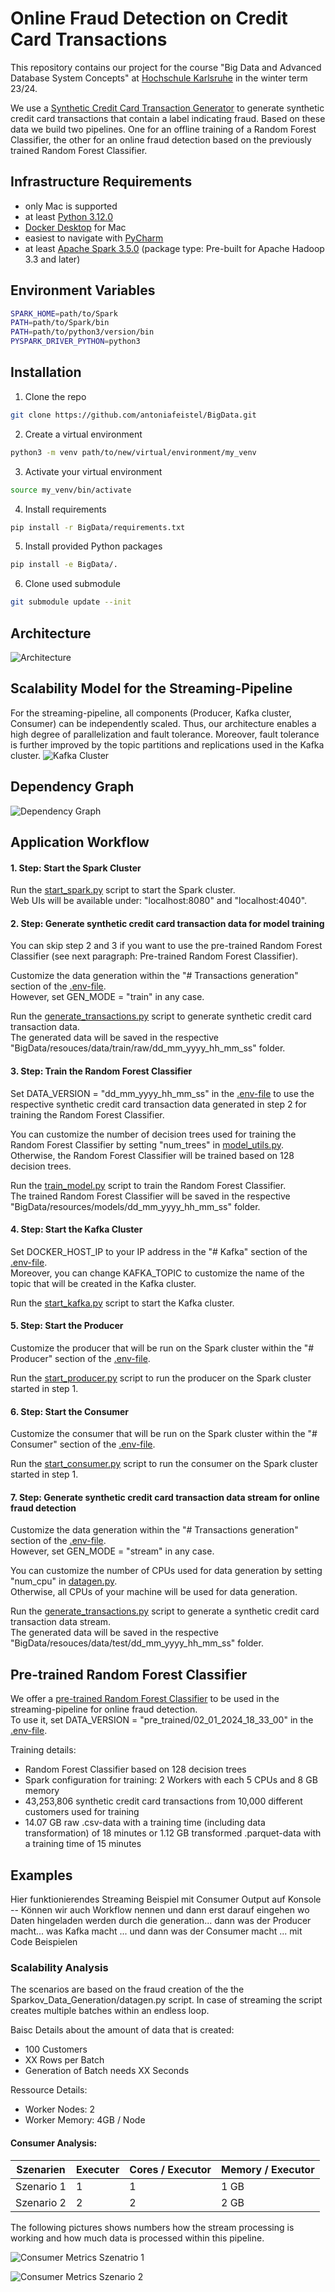 # Online Fraud Detection on Credit Card Transactions
This repository contains our project for the course "Big Data and Advanced Database System Concepts" at [Hochschule Karlsruhe](https://www.h-ka.de/) in the winter term 23/24.

We use a [Synthetic Credit Card Transaction Generator](https://github.com/namebrandon/Sparkov_Data_Generation/tree/b5eb45c89d36f2aa4ef16044a42945bed8b96d93) to generate synthetic credit card transactions that contain a label indicating fraud.
Based on these data we build two pipelines.
One for an offline training of a Random Forest Classifier, the other for an online fraud detection based on the previously trained Random Forest Classifier.

## Infrastructure Requirements
- only Mac is supported
- at least [Python 3.12.0](https://www.python.org/downloads/)
- [Docker Desktop](https://docs.docker.com/desktop/install/mac-install/) for Mac
- easiest to navigate with [PyCharm](https://www.jetbrains.com/pycharm/)
- at least [Apache Spark 3.5.0](https://spark.apache.org/downloads.html) (package type: Pre-built for Apache Hadoop 3.3 and later)

## Environment Variables
```bash
SPARK_HOME=path/to/Spark
PATH=path/to/Spark/bin
PATH=path/to/python3/version/bin
PYSPARK_DRIVER_PYTHON=python3
```

## Installation

1. Clone the repo
```bash
git clone https://github.com/antoniafeistel/BigData.git
```
2. Create a virtual environment
```bash
python3 -m venv path/to/new/virtual/environment/my_venv
```

3. Activate your virtual environment
```bash
source my_venv/bin/activate
```

4. Install requirements
```bash
pip install -r BigData/requirements.txt
```

5. Install provided Python packages
```bash
pip install -e BigData/.
```

6. Clone used submodule
```bash
git submodule update --init
```

## Architecture
![Architecture](https://github.com/antoniafeistel/BigData/blob/main/resources_readme/architecture.png)

## Scalability Model for the Streaming-Pipeline
For the streaming-pipeline, all components (Producer, Kafka cluster, Consumer) can be independently scaled. Thus, our architecture enables a high degree of parallelization and fault tolerance.
Moreover, fault tolerance is further improved by the topic partitions and replications used in the Kafka cluster.
![Kafka Cluster](https://github.com/antoniafeistel/BigData/blob/main/resources_readme/kafka_cluster.png)

## Dependency Graph
![Dependency Graph](https://github.com/antoniafeistel/BigData/blob/main/resources_readme/dependency_graph.svg)

## Application Workflow

#### 1. Step: Start the Spark Cluster
Run the [start_spark.py](https://github.com/antoniafeistel/BigData/blob/main/scripts/start_spark.py) script to start the Spark cluster.\
Web UIs will be available under: "localhost:8080" and "localhost:4040".

#### 2. Step: Generate synthetic credit card transaction data for model training
You can skip step 2 and 3 if you want to use the pre-trained Random Forest Classifier (see next paragraph: Pre-trained Random Forest Classifier).

Customize the data generation within the "# Transactions generation" section of the [.env-file](https://github.com/antoniafeistel/BigData/blob/main/scripts/.env).\
However, set GEN_MODE = "train" in any case.

Run the [generate_transactions.py](https://github.com/antoniafeistel/BigData/blob/main/scripts/generate_transactions.py) script to generate synthetic credit card transaction data.\
The generated data will be saved in the respective "BigData/resouces/data/train/raw/dd_mm_yyyy_hh_mm_ss" folder.

#### 3. Step: Train the Random Forest Classifier
Set DATA_VERSION = "dd_mm_yyyy_hh_mm_ss" in the [.env-file](https://github.com/antoniafeistel/BigData/blob/main/scripts/.env) to use the respective synthetic credit card transaction data generated in step 2 for training the Random Forest Classifier.

You can customize the number of decision trees used for training the Random Forest Classifier by setting "num_trees" in [model_utils.py](https://github.com/antoniafeistel/BigData/blob/main/model/model_utils.py).\
Otherwise, the Random Forest Classifier will be trained based on 128 decision trees.

Run the [train_model.py](https://github.com/antoniafeistel/BigData/blob/main/scripts/train_model.py) script to train the Random Forest Classifier.\
The trained Random Forest Classifier will be saved in the respective "BigData/resources/models/dd_mm_yyyy_hh_mm_ss" folder.

#### 4. Step: Start the Kafka Cluster
Set DOCKER_HOST_IP to your IP address in the "# Kafka" section of the [.env-file](https://github.com/antoniafeistel/BigData/blob/main/scripts/.env).\
Moreover, you can change KAFKA_TOPIC to customize the name of the topic that will be created in the Kafka cluster.

Run the [start_kafka.py](https://github.com/antoniafeistel/BigData/blob/main/scripts/start_kafka.py) script to start the Kafka cluster.

#### 5. Step: Start the Producer
Customize the producer that will be run on the Spark cluster within the "# Producer" section of the [.env-file](https://github.com/antoniafeistel/BigData/blob/main/scripts/.env).

Run the [start_producer.py](https://github.com/antoniafeistel/BigData/blob/main/scripts/start_producer.py) script to run the producer on the Spark cluster started in step 1.

#### 6. Step: Start the Consumer
Customize the consumer that will be run on the Spark cluster within the "# Consumer" section of the [.env-file](https://github.com/antoniafeistel/BigData/blob/main/scripts/.env).

Run the [start_consumer.py](https://github.com/antoniafeistel/BigData/blob/main/scripts/start_consumer.py) script to run the consumer on the Spark cluster started in step 1.

#### 7. Step: Generate synthetic credit card transaction data stream for online fraud detection
Customize the data generation within the "# Transactions generation" section of the [.env-file](https://github.com/antoniafeistel/BigData/blob/main/scripts/.env).\
However, set GEN_MODE = "stream" in any case.

You can customize the number of CPUs used for data generation by setting "num_cpu" in [datagen.py](https://github.com/namebrandon/Sparkov_Data_Generation/blob/b5eb45c89d36f2aa4ef16044a42945bed8b96d93/datagen.py).\
Otherwise, all CPUs of your machine will be used for data generation.

Run the [generate_transactions.py](https://github.com/antoniafeistel/BigData/blob/main/scripts/generate_transactions.py) script to generate a synthetic credit card transaction data stream.\
The generated data will be saved in the respective "BigData/resouces/data/test/dd_mm_yyyy_hh_mm_ss" folder.

## Pre-trained Random Forest Classifier
We offer a [pre-trained Random Forest Classifier](https://github.com/antoniafeistel/BigData/tree/main/resources/models/pretrained/02_01_2024_18_33_00) to be used in the streaming-pipeline for online fraud detection.\
To use it, set DATA_VERSION = "pre_trained/02_01_2024_18_33_00" in the [.env-file](https://github.com/antoniafeistel/BigData/blob/main/scripts/.env).

Training details:
- Random Forest Classifier based on 128 decision trees
- Spark configuration for training: 2 Workers with each 5 CPUs and 8 GB memory
- 43,253,806 synthetic credit card transactions from 10,000 different customers used for training
- 14.07 GB raw .csv-data with a training time (including data transformation) of 18 minutes or 1.12 GB transformed .parquet-data with a training time of 15 minutes

## Examples

Hier funktionierendes Streaming Beispiel mit Consumer Output auf Konsole -- Können wir auch Workflow nennen und dann erst darauf eingehen wo Daten hingeladen werden durch die generation... dann was der Producer macht... was Kafka macht ... und dann was der Consumer macht ...
mit Code Beispielen

### Scalability Analysis

The scenarios are based on the fraud creation of the the Sparkov_Data_Generation/datagen.py script. In case of streaming the script creates multiple batches within an endless loop. 

Baisc Details about the amount of data that is created:
- 100 Customers
- XX Rows per Batch
- Generation of Batch needs XX Seconds

Ressource Details:
- Worker Nodes: 2
- Worker Memory: 4GB / Node

#### Consumer Analysis:

Szenarien    | Executer | Cores / Executor | Memory / Executor
------------ | ---------| ---------------- | ----------------
Szenario 1   |        1 |                1 |             1 GB
Szenario 2   |        2 |                2 |             2 GB


The following pictures shows numbers how the stream processing is working and how much data is processed within this pipeline. 

![Consumer Metrics Szenatrio 1](resources_readme/100-cust-1Core-1GB.png)

![Consumer Metrics Szenario 2](resources_readme/100-prod-1Core-1GB.png)



